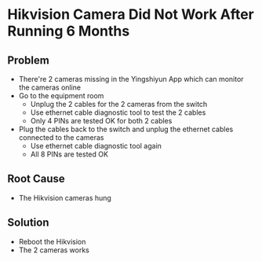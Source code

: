 # Hikvision Camera Did Not Work After Running 6 Months

## Problem
* There're 2 cameras missing in the Yingshiyun App which can monitor the cameras online
* Go to the equipment room
  * Unplug the 2 cables for the 2 cameras from the switch
  * Use ethernet cable diagnostic tool to test the 2 cables
  * Only 4 PINs are tested OK for both 2 cables
* Plug the cables back to the switch and unplug the ethernet cables connected to the cameras
  * Use ethernet cable diagnostic tool again
  * All 8 PINs are tested OK

## Root Cause
* The Hikvision cameras hung

## Solution
* Reboot the Hikvision
* The 2 cameras works
